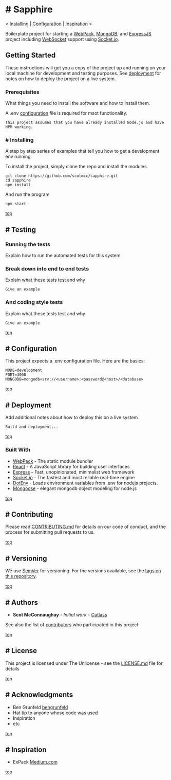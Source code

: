 # # Sapphire

< [Installing](#-Installing) | [Configuration](#-Configuration) | [Inspiration](#-Inspiration) >

Boilerplate project for starting a [WebPack](https://webpack.js.org/), [MongoDB](https://www.mongodb.com/), and [ExpressJS](https://expressjs.com/) project including [WebSocket](https://developer.mozilla.org/en-US/docs/Web/API/WebSockets_API) support using [Socket.io](https://socket.io/).

## Getting Started

These instructions will get you a copy of the project up and running on your local machine for development and testing purposes. See [deployment](#-Deployment) for notes on how to deploy the project on a live system.

### Prerequisites

What things you need to install the software and how to install them.

A .env [configuration](#-Configuration) file is required for msot functionality.

```
This project assumes that you have already installed Node.js and have NPM working.
```

### # Installing

A step by step series of examples that tell you how to get a development env running

To install the project, simply clone the repo and install the modules.

```
git clone https://github.com/scotmcc/sapphire.git
cd sapphire
npm install
```

And run the program

```
npm start
```

[top](#-Sapphire)

## # Testing

### Running the tests

Explain how to run the automated tests for this system

### Break down into end to end tests

Explain what these tests test and why

```
Give an example
```

### And coding style tests

Explain what these tests test and why

```
Give an example
```

[top](#-Sapphire)

## # Configuration

This project expects a .env configuration file. Here are the basics:

```
MODE=development
PORT=3000
MONGODB=mongodb+srv://<username>:<password@<host>/<database>
```

[top](#-Sapphire)

## # Deployment

Add additional notes about how to deploy this on a live system

```
Build and deployment...
```

[top](#-Sapphire)

### Built With

-   [WebPack](https://webpack.js.org/) - The static module bundler
-   [React](https://reactjs.org/) - A JavaScript library for building user interfaces
-   [Express](https://expressjs.com/) - Fast, unopinionated, minimalist web framework
-   [Socket.io](https://socket.io/) - The fastest and most reliable real-time engine
-   [DotEnv](https://github.com/motdotla/dotenv) - Loads environment variables from .env for nodejs projects.
-   [Mongoose](https://mongoosejs.com/) - elegant mongodb object modeling for node.js

[top](#-Sapphire)

## # Contributing

Please read [CONTRIBUTING.md](CONTRIBUTING.md) for details on our code of conduct, and the process for submitting pull requests to us.

[top](#-Sapphire)

## # Versioning

We use [SemVer](http://semver.org/) for versioning. For the versions available, see the [tags on this repository](https://github.com/scotmcc/sapphire/tags).

[top](#-Sapphire)

## # Authors

-   **Scot McConnaughay** - _Initial work_ - [Cutlass]()

See also the list of [contributors](https://github.com/scotmcc/sapphire/graphs/contributors) who participated in this project.

[top](#-Sapphire)

## # License

This project is licensed under The Unlicense - see the [LICENSE.md](LICENSE.md) file for details

[top](#-Sapphire)

## # Acknowledgments

-   Ben Grunfeld [bengrunfeld](https://github.com/bengrunfeld)
-   Hat tip to anyone whose code was used
-   Inspiration
-   etc

[top](#-Sapphire)

## # Inspiration

-   ExPack [Medium.com](https://medium.com/@binyamin/creating-a-node-express-webpack-app-with-dev-and-prod-builds-a4962ce51334)

[top](#-Sapphire)
